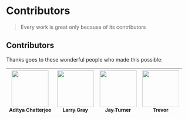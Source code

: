 # Contributors

> Every work is great only because of its contributors

## Contributors

Thanks goes to these wonderful people who made this possible:

<!-- ALL-CONTRIBUTORS-LIST:START - Do not remove or modify this section -->
| [<img src="https://avatars3.githubusercontent.com/u/10634210?v=4" width="100px;"/><br /><sub>Aditya Chatterjee</sub>](https://github.com/AdiChat)<br /> | [<img src="https://avatars1.githubusercontent.com/u/1000117?v=4" width="100px;"/><br /><sub>Larry Gray</sub>](https://github.com/lwgray)<br /> | [<img src="https://avatars1.githubusercontent.com/u/11667059?v=4" width="100px;"/><br /><sub>Jay Turner</sub>](https://github.com/JayTurnr)<br /> | [<img src="https://avatars1.githubusercontent.com/u/934782?v=4" width="100px;"/><br /><sub>Trevor</sub>](https://github.com/grimd34th)<br /> |
| :---: | :---: | :---: | :---: |
<!-- ALL-CONTRIBUTORS-LIST:END -->

